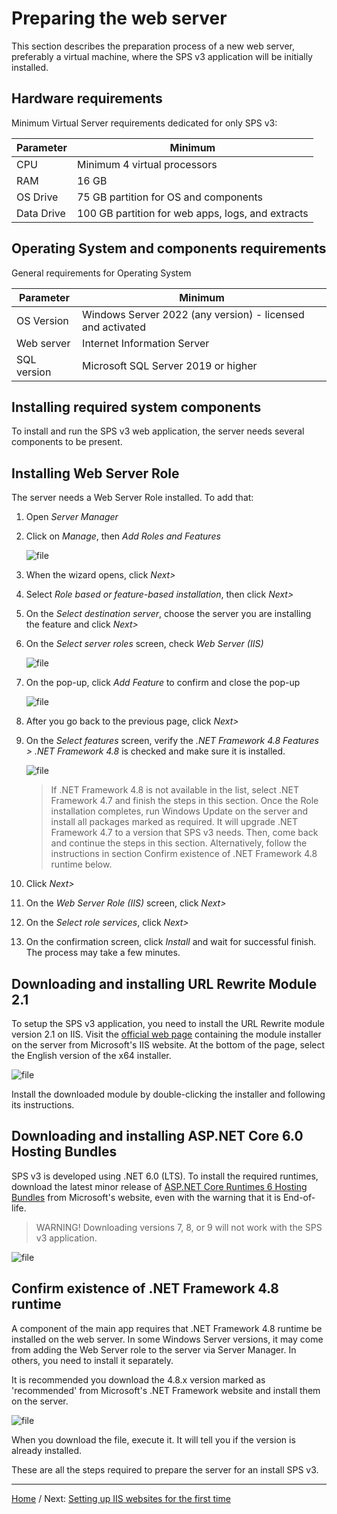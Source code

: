 # Preparing the web server

This section describes the preparation process of a new web server, preferably a virtual machine,
where the SPS v3 application will be initially installed.

## Hardware requirements

Minimum Virtual Server requirements dedicated for only SPS v3:

| Parameter  | Minimum                                           |
|------------|---------------------------------------------------|
| CPU        | Minimum 4 virtual processors                      |
| RAM        | 16 GB                                             |
| OS Drive   | 75 GB partition for OS and components             |
| Data Drive | 100 GB partition for web apps, logs, and extracts |

## Operating System and components requirements

General requirements for Operating System

| Parameter  | Minimum                                                    |
|------------|------------------------------------------------------------|
| OS Version | Windows Server 2022 (any version) - licensed and activated |
| Web server | Internet Information Server                                |
| SQL version| Microsoft SQL Server 2019 or higher                        |

## Installing required system components

To install and run the SPS v3 web application, the server needs several components to be present.

## Installing Web Server Role

The server needs a Web Server Role installed. To add that: 
1. Open *Server Manager*
2. Click on *Manage*, then *Add Roles and Features*

    ![file](./pictures/installation-add-roles.jpg "Add Roles and Features")

3. When the wizard opens, click *Next>*
4. Select *Role based or feature-based installation*, then click *Next>*
5. On the *Select destination server*, choose the server you are installing the feature and click
*Next>*
6. On the *Select server roles* screen, check *Web Server (IIS)*

    ![file](./pictures/installation-select-roles.jpg "Select Role")

7. On the pop-up, click *Add Feature* to confirm and close the pop-up

    ![file](./pictures/installation-include-iis.jpg "Include IIS")

8. After you go back to the previous page, click *Next>*
9. On the *Select features* screen, verify the *.NET Framework 4.8 Features > .NET Framework 4.8*
is checked and make sure it is installed.

    ![file](./pictures/installation-net-framework.jpg "Add .NET Framework")

    > If .NET Framework 4.8 is not available in the list, select .NET Framework 4.7 and finish the steps
in this section. Once the Role installation completes, run Windows Update on the server and install
all packages marked as required. It will upgrade .NET Framework 4.7 to a version that SPS v3 needs.
Then, come back and continue the steps in this section. Alternatively, follow the instructions in
section Confirm existence of .NET Framework 4.8 runtime below.

10. Click *Next>*
11. On the *Web Server Role (IIS)* screen, click *Next>*
12. On the *Select role services*, click *Next>*
13. On the confirmation screen, click *Install* and wait for successful finish. The process may take
a few minutes.

## Downloading and installing URL Rewrite Module 2.1

To setup the SPS v3 application, you need to install the URL Rewrite module version 2.1 on IIS.
Visit the [official web page](https://www.iis.net/downloads/microsoft/url-rewrite) containing the
module installer on the server from Microsoft's IIS website. At the bottom of the page, select 
the English version of the x64 installer.

![file](./pictures/installation-rewrite-module.jpg "Download URL Rewrite Module 2.1")
 
Install the downloaded module by double-clicking the installer and following its instructions.

## Downloading and installing ASP.NET Core 6.0 Hosting Bundles

SPS v3 is developed using .NET 6.0 (LTS). To install the required runtimes, download the latest
minor release of [ASP.NET Core Runtimes 6 Hosting Bundles](https://dotnet.microsoft.com/en-us/download/dotnet/6.0)
from Microsoft's website, even with the warning that it is End-of-life. 

> WARNING! Downloading versions 7, 8, or 9 will not work with the SPS v3 application.
 
![file](./pictures/installation-net-core-runtime.jpg "Download .NET 6.0")

## Confirm existence of .NET Framework 4.8 runtime

A component of the main app requires that .NET Framework 4.8 runtime be installed on the web server.
In some Windows Server versions, it may come from adding the Web Server role to the server via
Server Manager. In others, you need to install it separately.

It is recommended you download the 4.8.x version marked as 'recommended' from Microsoft's .NET
Framework website and install them on the server. 
 
![file](./pictures/installation-download-net-framework.jpg "Download .NET Framework 4.8")

When you download the file, execute it. It will tell you if the version is already installed.

These are all the steps required to prepare the server for an install SPS v3.

___

[Home](../README.md) / Next: [Setting up IIS websites for the first time](./setting-up-iis-websites-for-the-first-time.md)
